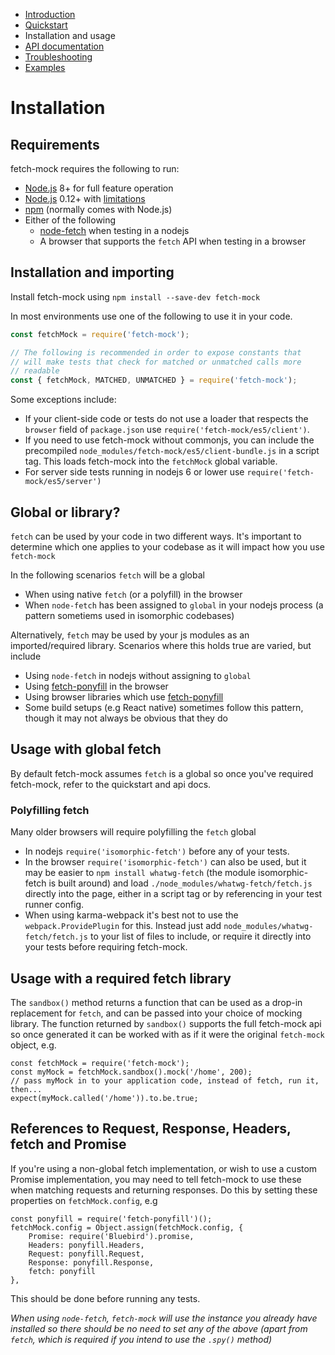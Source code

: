 - [Introduction](/fetch-mock)
- [Quickstart](/fetch-mock/quickstart)
- Installation and usage
- [API documentation](/fetch-mock/api)
- [Troubleshooting](/fetch-mock/troubleshooting)
- [Examples](/fetch-mock/examples)

# Installation

## Requirements

fetch-mock requires the following to run:

- [Node.js](https://nodejs.org/) 8+ for full feature operation
- [Node.js](https://nodejs.org/) 0.12+ with [limitations](http://www.wheresrhys.co.uk/fetch-mock/installation)
- [npm](https://www.npmjs.com/package/npm) (normally comes with Node.js)
- Either of the following
  - [node-fetch](https://www.npmjs.com/package/node-fetch) when testing in a nodejs
  - A browser that supports the `fetch` API when testing in a browser

## Installation and importing
Install fetch-mock using `npm install --save-dev fetch-mock`

In most environments use one of the following to use it in your code.

```js
const fetchMock = require('fetch-mock');

// The following is recommended in order to expose constants that
// will make tests that check for matched or unmatched calls more
// readable
const { fetchMock, MATCHED, UNMATCHED } = require('fetch-mock');
```

Some exceptions include:

- If your client-side code or tests do not use a loader that respects the `browser` field of `package.json` use `require('fetch-mock/es5/client')`.
- If you need to use fetch-mock without commonjs, you can include the precompiled `node_modules/fetch-mock/es5/client-bundle.js` in a script tag. This loads fetch-mock into the `fetchMock` global variable.
- For server side tests running in nodejs 6 or lower use `require('fetch-mock/es5/server')`

## Global or library?
`fetch` can be used by your code in two different ways. It's important to determine which one applies to your codebase as it will impact how you use `fetch-mock`

In the following scenarios `fetch` will be a global
- When using native `fetch` (or a polyfill) in the browser
- When `node-fetch` has been assigned to `global` in your nodejs process (a pattern sometiems used in isomorphic codebases)

Alternatively, `fetch` may be used by your js modules as an imported/required library. Scenarios where this holds true are varied, but include
- Using `node-fetch` in nodejs without assigning to `global`
- Using [fetch-ponyfill](https://www.npmjs.com/package/fetch-ponyfill) in the browser
- Using browser libraries which use [fetch-ponyfill](https://www.npmjs.com/package/fetch-ponyfill)
- Some build setups (e.g React native) sometimes follow this pattern, though it may not always be obvious that they do


## Usage with global fetch
By default fetch-mock assumes `fetch` is a global so once you've required fetch-mock, refer to the quickstart and api docs.

### Polyfilling fetch

Many older browsers will require polyfilling the `fetch` global

- In nodejs `require('isomorphic-fetch')` before any of your tests.
- In the browser `require('isomorphic-fetch')` can also be used, but it may be easier to `npm install whatwg-fetch` (the module isomorphic-fetch is built around) and load `./node_modules/whatwg-fetch/fetch.js` directly into the page, either in a script tag or by referencing in your test runner config.
- When using karma-webpack it's best not to use the `webpack.ProvidePlugin` for this. Instead just add `node_modules/whatwg-fetch/fetch.js` to your list of files to include, or require it directly into your tests before requiring fetch-mock.

## Usage with a required fetch library

The `sandbox()` method returns a function that can be used as a drop-in replacement for `fetch`, and can be passed into your choice of mocking library. The function returned by `sandbox()` supports the full fetch-mock api so once generated it can be worked with as if it were the original `fetch-mock` object, e.g.

```
const fetchMock = require('fetch-mock');
const myMock = fetchMock.sandbox().mock('/home', 200);
// pass myMock in to your application code, instead of fetch, run it, then...
expect(myMock.called('/home')).to.be.true;
```

## References to Request, Response, Headers, fetch and Promise

If you're using a non-global fetch implementation, or wish to use a custom Promise implementation, you may need to tell fetch-mock to use these when matching requests and returning responses. Do this by setting these properties on `fetchMock.config`, e.g

```
const ponyfill = require('fetch-ponyfill')();
fetchMock.config = Object.assign(fetchMock.config, {
    Promise: require('Bluebird').promise,
    Headers: ponyfill.Headers,
    Request: ponyfill.Request,
    Response: ponyfill.Response,
    fetch: ponyfill
},
```

This should be done before running any tests.

_When using `node-fetch`, `fetch-mock` will use the instance you already have installed so there should be no need to set any of the above (apart from `fetch`, which is required if you intend to use the `.spy()` method)_

